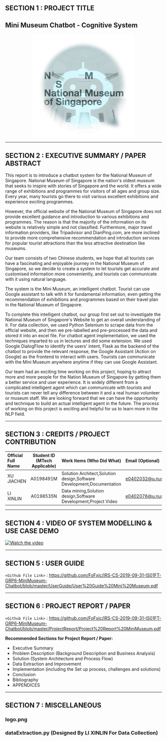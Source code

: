 ﻿## SECTION 1 : PROJECT TITLE
## Mini Museum Chatbot - Cognitive System 

<div align=center>
<img src="Miscellaneous/logo.png"
     style="" />
</div>


---
## SECTION 2 : EXECUTIVE SUMMARY / PAPER ABSTRACT
This report is to introduce a chatbot system for the National Museum of Singapore. National Museum of Singapore is the nation's oldest museum that seeks to inspire with stories of Singapore and the world. It offers a wide range of exhibitions and programmes for visitors of all ages and group size. Every year, many tourists go there to visit various excellent exhibitions and experience exciting programmes.


However, the official website of the National Museum of Singapore does not provide excellent guidance and introduction to various exhibitions and programmes. The reason is that the majority of the information on its website is relatively simple and not classified. Furthermore, major travel information providers, like Tripadvisor and DianPing.com, are more inclined to provide more comprehensive recommendation and introduction services for popular tourist attractions than the less attractive destination like museums.


Our team consists of two Chinese students, we hope that all tourists can have a fascinating and enjoyable journey in the National Museum of Singapore, so we decide to create a system to let tourists get accurate and customised information more conveniently, and tourists can communicate with it using natural language. 


The system is the Mini Museum, an intelligent chatbot. Tourist can use Google assistant to talk with it for fundamental information, even getting the recommendation of exhibitions and programmes based on their travel plan in the National Museum of Singapore.


To complete this intelligent chatbot, our group first set out to investigate the National Museum of Singapore's Website to get an overall understanding of it. For data collection, we used Python Selenium to scrape data from the official website, and then we pre-labelled and pre-processed the data and stored it into an excel file. For chatbot agent implementation, we used the techniques imparted to us in lectures and did some extension. We used Google DialogFlow to identify the users' intent, Flask as the backend of the chatbot to provide the relevant response, the Google Assistant (Action on Google) as the frontend to interact with users. Tourists can communicate with the Mini Museum anywhere anytime if they can use Google Assistant.


Our team had an exciting time working on this project, hoping to attract more and more people for the Nation Museum of Singapore by getting them a better service and user experience. It is widely different from a complicated intelligent agent which can communicate with tourists and tourists can never tell any difference between it and a real human volunteer or museum staff. We are looking forward that we can have the opportunity and technique to build an actual intelligent agent in the future. The process of working on this project is exciting and helpful for us to learn more in the NLP field.



---
## SECTION 3 : CREDITS / PROJECT CONTRIBUTION

| Official Full Name  | Student ID (MTech Applicable)  | Work Items (Who Did What) | Email (Optional) |
| :------------ |:---------------:| :-----| :-----|
| XU JIACHEN | A0198491M | Solution Architect,Solution design,Software Development,Documentation| e0402032@u.nus.edu |
| LI XINLIN | A0198535N | Data mining,Solution design,Software Development,Project Video| e0402076@u.nus.edu |

---
## SECTION 4 : VIDEO OF SYSTEM MODELLING & USE CASE DEMO
[![Watch the video](http://img.youtube.com/vi/v38s4I5DLXc/0.jpg)](https://youtu.be/v38s4I5DLXc)

---
## SECTION 5 : USER GUIDE

`<Github File Link>` : <https://github.com/FoFxjc/IRS-CS-2019-09-31-IS01FT-GRP6-MiniMuseum-Chatbot/blob/master/UserGuide/User%20Guide%20Mini%20Museum.pdf>

---
## SECTION 6 : PROJECT REPORT / PAPER

`<Github File Link>` : <https://github.com/FoFxjc/IRS-CS-2019-09-31-IS01FT-GRP6-MiniMuseum-Chatbot/blob/master/ProjectReport/Project%20Report%20MiniMuseum.pdf>

**Recommended Sections for Project Report / Paper:**
- Executive Summary
- Problem Description (Background Description and Business Analysis)
- Solution (System Architecture and Process Flow)
- Data Extraction and Improvement
- Implementation (including the Set up process, challenges and solutions)
- Conclusion
- Bibliography
- APPENDICES

---
## SECTION 7 : MISCELLANEOUS

### logo.png
### dataExtraction.py (Designed By LI XINLIN For Data Collection)

